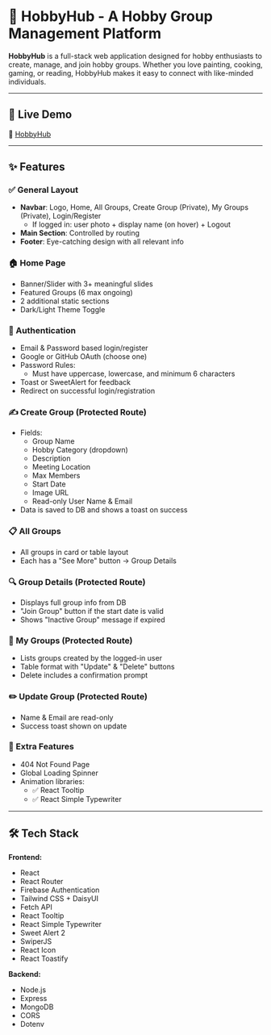 # 🎨 HobbyHub - A Hobby Group Management Platform

**HobbyHub** is a full-stack web application designed for hobby enthusiasts to create, manage, and join hobby groups. Whether you love painting, cooking, gaming, or reading, HobbyHub makes it easy to connect with like-minded individuals.

---

## 🚀 Live Demo

🔗 [HobbyHub](https://hobbyhub-tamim.web.app/)

---

## ✨ Features

### ✅ General Layout

- **Navbar**: Logo, Home, All Groups, Create Group (Private), My Groups (Private), Login/Register
  - If logged in: user photo + display name (on hover) + Logout
- **Main Section**: Controlled by routing
- **Footer**: Eye-catching design with all relevant info

### 🏠 Home Page

- Banner/Slider with 3+ meaningful slides
- Featured Groups (6 max ongoing)
- 2 additional static sections
- Dark/Light Theme Toggle

### 🔐 Authentication

- Email & Password based login/register
- Google or GitHub OAuth (choose one)
- Password Rules:
  - Must have uppercase, lowercase, and minimum 6 characters
- Toast or SweetAlert for feedback
- Redirect on successful login/registration

### ✍️ Create Group (Protected Route)

- Fields:
  - Group Name
  - Hobby Category (dropdown)
  - Description
  - Meeting Location
  - Max Members
  - Start Date
  - Image URL
  - Read-only User Name & Email
- Data is saved to DB and shows a toast on success

### 📋 All Groups

- All groups in card or table layout
- Each has a "See More" button → Group Details

### 🔍 Group Details (Protected Route)

- Displays full group info from DB
- "Join Group" button if the start date is valid
- Shows "Inactive Group" message if expired

### 📂 My Groups (Protected Route)

- Lists groups created by the logged-in user
- Table format with "Update" & "Delete" buttons
- Delete includes a confirmation prompt

### ✏️ Update Group (Protected Route)

- Name & Email are read-only
- Success toast shown on update

### 🧰 Extra Features

- 404 Not Found Page
- Global Loading Spinner
- Animation libraries:
  - ✅ React Tooltip
  - ✅ React Simple Typewriter

---

## 🛠️ Tech Stack

**Frontend:**

- React
- React Router
- Firebase Authentication
- Tailwind CSS + DaisyUI
- Fetch API
- React Tooltip
- React Simple Typewriter
- Sweet Alert 2
- SwiperJS
- React Icon
- React Toastify


**Backend:**

- Node.js
- Express
- MongoDB
- CORS
- Dotenv
